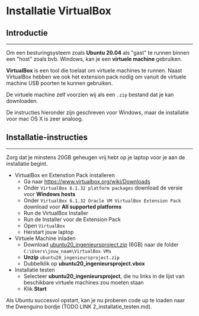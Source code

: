 # Installatie VirtualBox
## Introductie
---

Om een besturingsysteem zoals **Ubuntu 20.04** als "gast" te runnen binnen een "host" zoals bvb. Windows, kan je een **virtuele machine** gebruiken.

**VirtualBox** is een tool die toelaat om virtuele machines te runnen. Naast VirtualBox hebben we ook het extension pack nodig om vanuit de virtuele machine USB poorten te kunnen gebruiken.

De virtuele machine zelf voorzien wij als een `.zip` bestand dat je kan downloaden.


De instructies hieronder zijn geschreven voor Windows, maar de installatie voor mac OS X is zeer analoog.

## Installatie-instructies
---
Zorg dat je minstens 20GB geheugen vrij hebt op je laptop voor je aan de installatie begint.
* VirtualBox en Extenstion Pack installeren
  * Ga naar https://www.virtualbox.org/wiki/Downloads
  * Onder `VirtualBox 6.1.32 platform packages` download de versie voor **Windows hosts**
  * Onder `VirtualBox 6.1.32 Oracle VM VirtualBox Extension Pack`  download voor **All supported platforms**
  * Run de VirtualBox Installer
  * Run de Installer voor de Extension Pack
  * Open `VirtualBox`
  * Herstart jouw laptop
* Virtuele Machine inladen
  * Download [ubuntu20_ingenieursproject.zip](https://ugentbe-my.sharepoint.com/:u:/g/personal/victorlouis_degusseme_ugent_be/EZgzRnYT479BpkqPtQQXUqUBn_N6mFYxoI3L9dlSwrrw3w?e=L2Qogn)  (6GB) naar de folder `C:\Users\jouw_naam\VirtualBox VMs`
  * **Unzip** `ubuntu20_ingenieursproject.zip`
  * Dubbelklik op **ubuntu20_ingenieursproject.vbox**
* Installatie testen
  * Selecteer **ubuntu20_ingenieursproject**, die nu links in de lijst van beschikbare virtuele machines zou moeten staan
  * Klik **Start**

Als Ubuntu succesvol opstart, kan je nu proberen code up te loaden naar the Dwenguino bordje (TODO LINK 2_installatie_testen.md).

